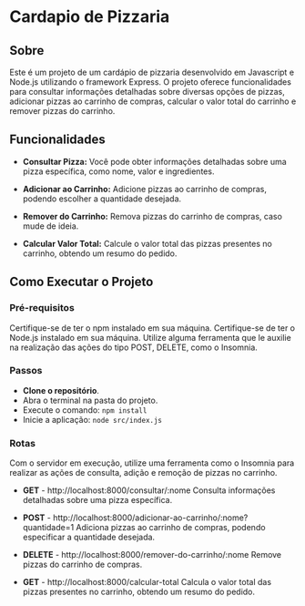 # Cardapio de Pizzaria

## Sobre

Este é um projeto de um cardápio de pizzaria desenvolvido em Javascript e Node.js utilizando o framework Express. O projeto oferece funcionalidades para consultar informações detalhadas sobre diversas opções de pizzas, adicionar pizzas ao carrinho de compras, calcular o valor total do carrinho e remover pizzas do carrinho.

## Funcionalidades

- **Consultar Pizza:** Você pode obter informações detalhadas sobre uma pizza específica, como nome, valor e ingredientes.

- **Adicionar ao Carrinho:** Adicione pizzas ao carrinho de compras, podendo escolher a quantidade desejada.

- **Remover do Carrinho:** Remova pizzas do carrinho de compras, caso mude de ideia.

- **Calcular Valor Total:** Calcule o valor total das pizzas presentes no carrinho, obtendo um resumo do pedido.

## Como Executar o Projeto

### Pré-requisitos

Certifique-se de ter o npm instalado em sua máquina.
Certifique-se de ter o Node.js instalado em sua máquina.
Utilize alguma ferramenta que le auxilie na realização das ações do tipo POST, DELETE, como o Insomnia.

### Passos

- **Clone o repositório**.
- Abra o terminal na pasta do projeto.
- Execute o comando: `npm install`
- Inicie a aplicação: `node src/index.js`


### Rotas

Com o servidor em execução, utilize uma ferramenta como o Insomnia para realizar as ações de consulta, adição e remoção de pizzas no carrinho.

- **GET** - http://localhost:8000/consultar/:nome
Consulta informações detalhadas sobre uma pizza específica.

- **POST** - http://localhost:8000/adicionar-ao-carrinho/:nome?quantidade=1
Adiciona pizzas ao carrinho de compras, podendo especificar a quantidade desejada.

- **DELETE** - http://localhost:8000/remover-do-carrinho/:nome
Remove pizzas do carrinho de compras.

- **GET** - http://localhost:8000/calcular-total
Calcula o valor total das pizzas presentes no carrinho, obtendo um resumo do pedido.


